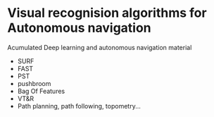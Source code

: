 # Visual recognision algorithms for Autonomous navigation
Acumulated Deep learning and autonomous navigation material

- SURF
- FAST
- PST
- pushbroom
- Bag Of Features
- VT&R
- Path planning, path following, topometry...
